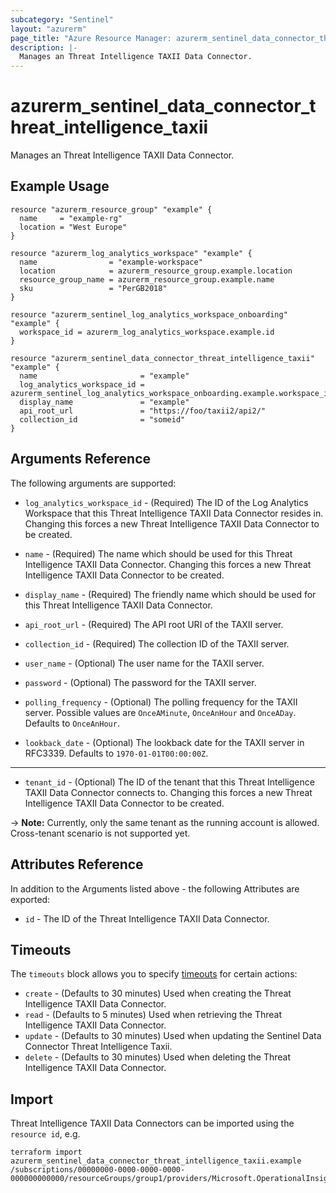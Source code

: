 ```yaml
---
subcategory: "Sentinel"
layout: "azurerm"
page_title: "Azure Resource Manager: azurerm_sentinel_data_connector_threat_intelligence_taxii"
description: |-
  Manages an Threat Intelligence TAXII Data Connector.
---
```


# azurerm_sentinel_data_connector_threat_intelligence_taxii

Manages an Threat Intelligence TAXII Data Connector.

## Example Usage

```hcl
resource "azurerm_resource_group" "example" {
  name     = "example-rg"
  location = "West Europe"
}

resource "azurerm_log_analytics_workspace" "example" {
  name                = "example-workspace"
  location            = azurerm_resource_group.example.location
  resource_group_name = azurerm_resource_group.example.name
  sku                 = "PerGB2018"
}

resource "azurerm_sentinel_log_analytics_workspace_onboarding" "example" {
  workspace_id = azurerm_log_analytics_workspace.example.id
}

resource "azurerm_sentinel_data_connector_threat_intelligence_taxii" "example" {
  name                       = "example"
  log_analytics_workspace_id = azurerm_sentinel_log_analytics_workspace_onboarding.example.workspace_id
  display_name               = "example"
  api_root_url               = "https://foo/taxii2/api2/"
  collection_id              = "someid"
}
```

## Arguments Reference

The following arguments are supported:

* `log_analytics_workspace_id` - (Required) The ID of the Log Analytics Workspace that this Threat Intelligence TAXII Data Connector resides in. Changing this forces a new Threat Intelligence TAXII Data Connector to be created.

* `name` - (Required) The name which should be used for this Threat Intelligence TAXII Data Connector. Changing this forces a new Threat Intelligence TAXII Data Connector to be created.

* `display_name` - (Required) The friendly name which should be used for this Threat Intelligence TAXII Data Connector.

* `api_root_url` - (Required) The API root URI of the TAXII server.

* `collection_id` - (Required) The collection ID of the TAXII server.

* `user_name` - (Optional) The user name for the TAXII server.

* `password` - (Optional) The password for the TAXII server.

* `polling_frequency` - (Optional) The polling frequency for the TAXII server. Possible values are `OnceAMinute`, `OnceAnHour` and `OnceADay`. Defaults to `OnceAnHour`.

* `lookback_date` - (Optional) The lookback date for the TAXII server in RFC3339. Defaults to `1970-01-01T00:00:00Z`.

---

* `tenant_id` - (Optional) The ID of the tenant that this Threat Intelligence TAXII Data Connector connects to. Changing this forces a new Threat Intelligence TAXII Data Connector to be created.

-> **Note:** Currently, only the same tenant as the running account is allowed. Cross-tenant scenario is not supported yet.

## Attributes Reference

In addition to the Arguments listed above - the following Attributes are exported:

* `id` - The ID of the Threat Intelligence TAXII Data Connector.

## Timeouts

The `timeouts` block allows you to specify [timeouts](https://www.terraform.io/language/resources/syntax#operation-timeouts) for certain actions:

* `create` - (Defaults to 30 minutes) Used when creating the Threat Intelligence TAXII Data Connector.
* `read` - (Defaults to 5 minutes) Used when retrieving the Threat Intelligence TAXII Data Connector.
* `update` - (Defaults to 30 minutes) Used when updating the Sentinel Data Connector Threat Intelligence Taxii.
* `delete` - (Defaults to 30 minutes) Used when deleting the Threat Intelligence TAXII Data Connector.

## Import

Threat Intelligence TAXII Data Connectors can be imported using the `resource id`, e.g.

```shell
terraform import azurerm_sentinel_data_connector_threat_intelligence_taxii.example /subscriptions/00000000-0000-0000-0000-000000000000/resourceGroups/group1/providers/Microsoft.OperationalInsights/workspaces/workspace1/providers/Microsoft.SecurityInsights/dataConnectors/dc1
```
